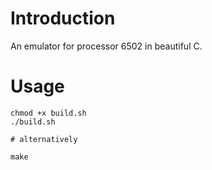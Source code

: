 # Introduction

An emulator for processor 6502 in beautiful C.

# Usage

```console
chmod +x build.sh
./build.sh

# alternatively

make
```

